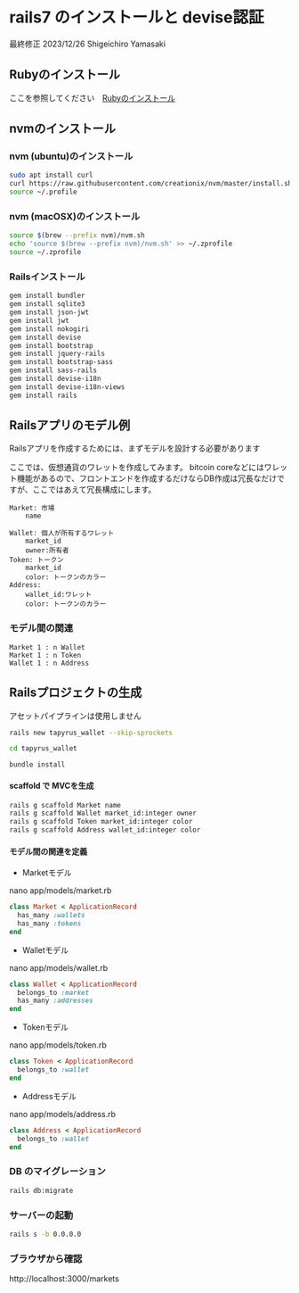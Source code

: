 # rails7 のインストールと devise認証

最終修正 2023/12/26 Shigeichiro Yamasaki

## Rubyのインストール

ここを参照してください　[Rubyのインストール](./ruby.md)

## nvmのインストール

### nvm (ubuntu)のインストール

```bash
sudo apt install curl 
curl https://raw.githubusercontent.com/creationix/nvm/master/install.sh | bash
source ~/.profile
```

### nvm (macOSX)のインストール

```bash
source $(brew --prefix nvm)/nvm.sh
echo 'source $(brew --prefix nvm)/nvm.sh' >> ~/.zprofile
source ~/.zprofile
```

### Railsインストール

```bash
gem install bundler
gem install sqlite3
gem install json-jwt
gem install jwt
gem install nokogiri
gem install devise
gem install bootstrap
gem install jquery-rails
gem install bootstrap-sass
gem install sass-rails
gem install devise-i18n
gem install devise-i18n-views
gem install rails
```

## Railsアプリのモデル例

Railsアプリを作成するためには、まずモデルを設計する必要があります

ここでは、仮想通貨のワレットを作成してみます。
bitcoin coreなどにはワレット機能があるので、フロントエンドを作成するだけならDB作成は冗長なだけですが、ここではあえて冗長構成にします。

```
Market: 市場
    name

Wallet: 個人が所有するワレット
    market_id
    owner:所有者
Token: トークン
    market_id
    color: トークンのカラー
Address:
    wallet_id:ワレット
    color: トークンのカラー
```

###  モデル間の関連

```
Market 1 : n Wallet
Market 1 : n Token
Wallet 1 : n Address
```

## Railsプロジェクトの生成

アセットパイプラインは使用しません

```bash
rails new tapyrus_wallet --skip-sprockets

cd tapyrus_wallet
```

```
bundle install
```

#### scaffold で MVCを生成

```bash
rails g scaffold Market name
rails g scaffold Wallet market_id:integer owner
rails g scaffold Token market_id:integer color
rails g scaffold Address wallet_id:integer color
```

#### モデル間の関連を定義

* Marketモデル

nano app/models/market.rb 

```ruby
class Market < ApplicationRecord
  has_many :wallets
  has_many :tokens
end
```


* Walletモデル

nano app/models/wallet.rb 

```ruby
class Wallet < ApplicationRecord
  belongs_to :market
  has_many :addresses
end
```

* Tokenモデル

nano app/models/token.rb 

```ruby
class Token < ApplicationRecord
  belongs_to :wallet
end
```

* Addressモデル

nano app/models/address.rb 

```ruby
class Address < ApplicationRecord
  belongs_to :wallet
end
```

### DB のマイグレーション

```bash
rails db:migrate
```

### サーバーの起動

```bash
rails s -b 0.0.0.0
```

### ブラウザから確認

http://localhost:3000/markets


